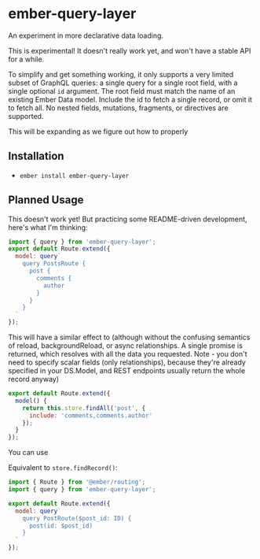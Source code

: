 # ember-query-layer

An experiment in more declarative data loading.

This is experimental! It doesn't really work yet, and won't have a stable
API for a while.

To simplify and get something working, it only supports a very limited
subset of GraphQL queries: a single query for a single root field, with
a single optional `id` argument. The root field must match the name of
an existing Ember Data model. Include the id to fetch a single record,
or omit it to fetch all. No nested fields, mutations, fragments, or
directives are supported.

This will be expanding as we figure out how to properly 

## Installation

* `ember install ember-query-layer`

## Planned Usage
This doesn't work yet! But practicing some README-driven development,
here's what I'm thinking:

```js
import { query } from 'ember-query-layer';
export default Route.extend({
  model: query`
    query PostsRoute {
      post {
        comments {
          author
        }
      }
    }
  `
});
```

This will have a similar effect to (although without the confusing
semantics of reload, backgroundReload, or async relationships. A single
promise is returned, which resolves with all the data you requested.
Note - you don't need to specify scalar fields (only relationships), because they're already
specified in your DS.Model, and REST endpoints usually return the whole
record anyway)
```js
export default Route.extend({
  model() {
    return this.store.findAll('post', {
      include: 'comments,comments.author'
    });
  }
});
```

You can use 

Equivalent to `store.findRecord()`:
```js
import { Route } from '@ember/routing';
import { query } from 'ember-query-layer';

export default Route.extend({
  model: query`
    query PostRoute($post_id: ID) {
      post(id: $post_id)
    }
  `
});
```
